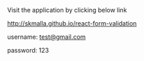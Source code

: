 Visit the application by clicking below link

http://skmalla.github.io/react-form-validation

username: test@gmail.com

password: 123
